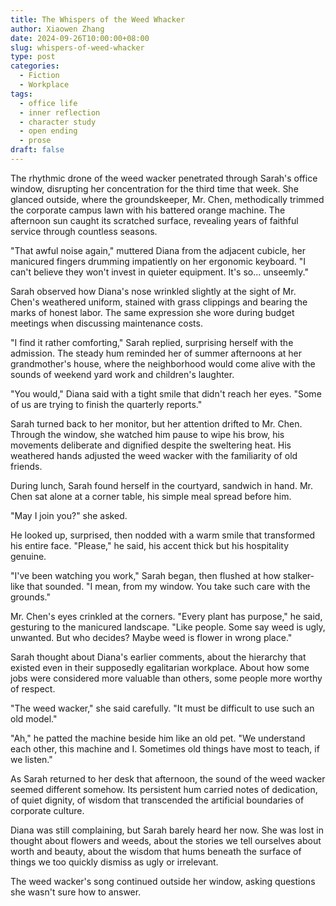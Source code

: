 ```yaml
---
title: The Whispers of the Weed Whacker
author: Xiaowen Zhang
date: 2024-09-26T10:00:00+08:00
slug: whispers-of-weed-whacker
type: post
categories:
  - Fiction
  - Workplace
tags:
  - office life
  - inner reflection
  - character study
  - open ending
  - prose
draft: false
---
```


The rhythmic drone of the weed wacker penetrated through Sarah's office window, disrupting her concentration for the third time that week. She glanced outside, where the groundskeeper, Mr. Chen, methodically trimmed the corporate campus lawn with his battered orange machine. The afternoon sun caught its scratched surface, revealing years of faithful service through countless seasons.

"That awful noise again," muttered Diana from the adjacent cubicle, her manicured fingers drumming impatiently on her ergonomic keyboard. "I can't believe they won't invest in quieter equipment. It's so... unseemly."

Sarah observed how Diana's nose wrinkled slightly at the sight of Mr. Chen's weathered uniform, stained with grass clippings and bearing the marks of honest labor. The same expression she wore during budget meetings when discussing maintenance costs.

"I find it rather comforting," Sarah replied, surprising herself with the admission. The steady hum reminded her of summer afternoons at her grandmother's house, where the neighborhood would come alive with the sounds of weekend yard work and children's laughter.

"You would," Diana said with a tight smile that didn't reach her eyes. "Some of us are trying to finish the quarterly reports."

Sarah turned back to her monitor, but her attention drifted to Mr. Chen. Through the window, she watched him pause to wipe his brow, his movements deliberate and dignified despite the sweltering heat. His weathered hands adjusted the weed wacker with the familiarity of old friends.

During lunch, Sarah found herself in the courtyard, sandwich in hand. Mr. Chen sat alone at a corner table, his simple meal spread before him.

"May I join you?" she asked.

He looked up, surprised, then nodded with a warm smile that transformed his entire face. "Please," he said, his accent thick but his hospitality genuine.

"I've been watching you work," Sarah began, then flushed at how stalker-like that sounded. "I mean, from my window. You take such care with the grounds."

Mr. Chen's eyes crinkled at the corners. "Every plant has purpose," he said, gesturing to the manicured landscape. "Like people. Some say weed is ugly, unwanted. But who decides? Maybe weed is flower in wrong place."

Sarah thought about Diana's earlier comments, about the hierarchy that existed even in their supposedly egalitarian workplace. About how some jobs were considered more valuable than others, some people more worthy of respect.

"The weed wacker," she said carefully. "It must be difficult to use such an old model."

"Ah," he patted the machine beside him like an old pet. "We understand each other, this machine and I. Sometimes old things have most to teach, if we listen."

As Sarah returned to her desk that afternoon, the sound of the weed wacker seemed different somehow. Its persistent hum carried notes of dedication, of quiet dignity, of wisdom that transcended the artificial boundaries of corporate culture.

Diana was still complaining, but Sarah barely heard her now. She was lost in thought about flowers and weeds, about the stories we tell ourselves about worth and beauty, about the wisdom that hums beneath the surface of things we too quickly dismiss as ugly or irrelevant.

The weed wacker's song continued outside her window, asking questions she wasn't sure how to answer.